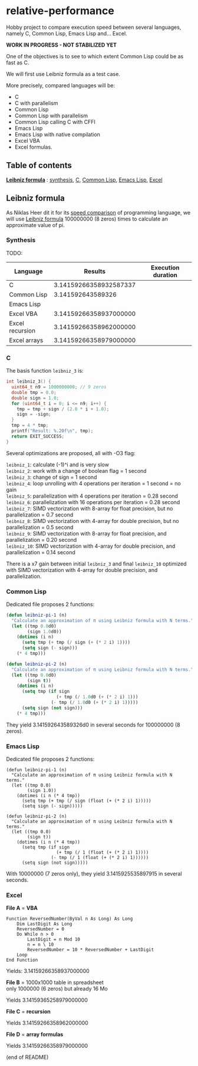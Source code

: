 # relative-performance

Hobby project to compare execution speed between several languages, namely C, Common Lisp, Emacs Lisp and... Excel.

**WORK IN PROGRESS - NOT STABILIZED YET**

One of the objectives is to see to which extent Common Lisp could be as fast as C.

We will first use Leibniz formula as a test case.

More precisely, compared languages will be:  
- C  
- C with parallelism  
- Common Lisp  
- Common Lisp with parallelism  
- Common Lisp calling C with CFFI  
- Emacs Lisp  
- Emacs Lisp with native compilation  
- Excel VBA  
- Excel formulas.


## Table of contents

**[Leibniz formula](#leibniz-formula)** : [synthesis](#synthesis), [C](#c), [Common Lisp](#common-lisp), [Emacs Lisp](#emacs-lisp), [Excel](#excel)

## Leibniz formula

As Niklas Heer dit it for its [speed comparison](https://github.com/niklas-heer/speed-comparison) of programming language, we will use [Leibniz formula](https://en.wikipedia.org/wiki/Leibniz_formula_for_%CF%80) 100000000 (8 zeros) times to calculate an approximate value of pi.

### Synthesis

TODO:

| Language        | Results                | Execution duration |
|-----------------|------------------------|--------------------|
| C               | 3.14159266358932587337 |                    |
| Common Lisp     | 3.141592643589326      |                    |
| Emacs Lisp      |                        |                    |
| Excel VBA       | 3.14159266358937000000 |                    |
| Excel recursion | 3.14159266358962000000 |                    |
| Excel arrays    | 3.14159266358979000000 |                    |


### C

The basis function `leibniz_3` is:
``` C
int leibniz_3() {
  uint64_t n9 = 1000000000; // 9 zeros
  double tmp = 0.0;
  double sign = 1.0;
  for (uint64_t i = 0; i <= n9; i++) {
    tmp = tmp + sign / (2.0 * i + 1.0);
    sign = -sign;
  }
  tmp = 4 * tmp;
  printf("Result: %.20f\n", tmp);
  return EXIT_SUCCESS;
}
```

Several optimizations are proposed, all with -O3 flag:


`leibniz_1`: calculate (-1)^i and is very slow  
`leibniz_2`: work with a change of boolean flag = 1 second  
`leibniz_3`: change of sign = 1 second  
`leibniz_4`: loop unrolling with 4 operations per iteration = 1 second = no gain  
`leibniz_5`: parallelization with 4 operations per iteration = 0.28 second  
`leibniz_6`: parallelization with 16 operations per iteration = 0.28 second  
`leibniz_7`: SIMD vectorization with 8-array for float precision, but no parallelization = 0.7 second  
`leibniz_8`: SIMD vectorization with 4-array for double precision, but no parallelization = 0.5 second  
`leibniz_9`: SIMD vectorization with 8-array for float precision, and parallelization = 0.20 second  
`leibniz_10`: SIMD vectorization with 4-array for double precision, and parallelization = 0.14 second

There is a x7 gain between initial `leibniz_3` and final `leibniz_10` optimized with  SIMD vectorization with 4-array for double precision, and parallelization.

### Common Lisp

Dedicated file proposes 2 functions:

``` lisp
(defun leibniz-pi-1 (n)
  "Calculate an approximation of π using Leibniz formula with N terms."
  (let ((tmp 0.0d0)
        (sign 1.0d0))
    (dotimes (i n)
      (setq tmp (+ tmp (/ sign (+ (* 2 i) 1))))
      (setq sign (- sign)))
    (* 4 tmp)))

(defun leibniz-pi-2 (n)
  "Calculate an approximation of π using Leibniz formula with N terms."
  (let ((tmp 0.0d0)
        (sign t))
    (dotimes (i n)
      (setq tmp (if sign
                   (+ tmp (/ 1.0d0 (+ (* 2 i) 1)))
                 (- tmp (/ 1.0d0 (+ (* 2 i) 1)))))
      (setq sign (not sign)))
    (* 4 tmp)))
```

They yield 3.141592643589326d0 in several seconds for 100000000 (8 zeros).

### Emacs Lisp

Dedicated file proposes 2 functions:

``` elisp
(defun leibniz-pi-1 (n)
  "Calculate an approximation of π using Leibniz formula with N terms."
  (let ((tmp 0.0)
        (sign 1.0))
    (dotimes (i n (* 4 tmp))
      (setq tmp (+ tmp (/ sign (float (+ (* 2 i) 1)))))
      (setq sign (- sign)))))

(defun leibniz-pi-2 (n)
  "Calculate an approximation of π using Leibniz formula with N terms."
  (let ((tmp 0.0)
        (sign t))
    (dotimes (i n (* 4 tmp))
      (setq tmp (if sign
                   (+ tmp (/ 1 (float (+ (* 2 i) 1))))
                 (- tmp (/ 1 (float (+ (* 2 i) 1))))))
      (setq sign (not sign)))))
```

With 10000000 (7 zeros only), they yield 3.1415925535897915 in several seconds.

### Excel

**File A** = **VBA**

``` VBA
Function ReversedNumber(ByVal n As Long) As Long
    Dim LastDigit As Long
    ReversedNumber = 0
    Do While n > 0
        LastDigit = n Mod 10
        n = n \ 10
        ReversedNumber = 10 * ReversedNumber + LastDigit
    Loop
End Function
```

Yields: 3.14159266358937000000

**File B** = 1000x1000 table in spreadsheet  
only 1000000 (6 zeros) but already 16 Mo

Yields 3.14159365258979000000

**File C** = **recursion**

Yields 3.14159266358962000000 

**File D** = **array formulas**

Yields 3.14159266358979000000 

(end of README)
